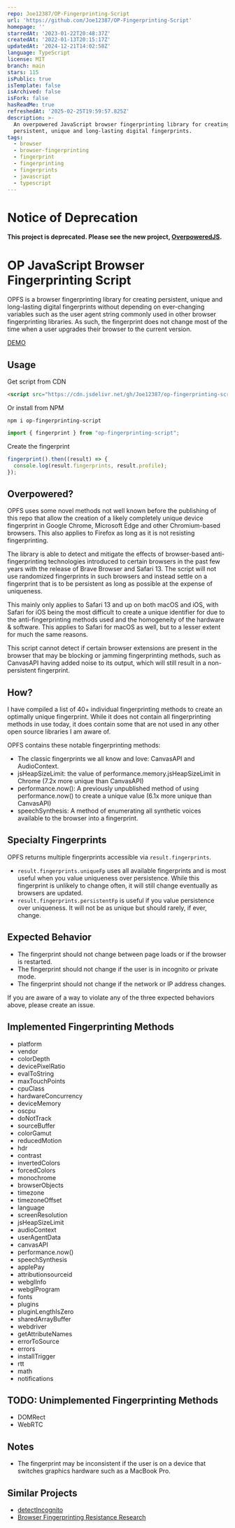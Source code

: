 ```yaml
---
repo: Joe12387/OP-Fingerprinting-Script
url: 'https://github.com/Joe12387/OP-Fingerprinting-Script'
homepage: ''
starredAt: '2023-01-22T20:48:37Z'
createdAt: '2022-01-13T20:15:17Z'
updatedAt: '2024-12-21T14:02:58Z'
language: TypeScript
license: MIT
branch: main
stars: 115
isPublic: true
isTemplate: false
isArchived: false
isFork: false
hasReadMe: true
refreshedAt: '2025-02-25T19:59:57.825Z'
description: >-
  An overpowered JavaScript browser fingerprinting library for creating
  persistent, unique and long-lasting digital fingerprints.
tags:
  - browser
  - browser-fingerprinting
  - fingerprint
  - fingerprinting
  - fingerprints
  - javascript
  - typescript
---
```


# Notice of Deprecation
**This project is deprecated. Please see the new project, [OverpoweredJS](https://github.com/Joe12387/overpoweredjs).**

# OP JavaScript Browser Fingerprinting Script
 OPFS is a browser fingerprinting library for creating persistent, unique and long-lasting digital fingerprints without depending on ever-changing variables such as the user agent string commonly used in other browser fingerprinting libraries. As such, the fingerprint does not change most of the time when a user upgrades their browser to the current version.

[DEMO](https://detectincognito.com/opfs.html "DEMO")

## Usage

Get script from CDN

```html
<script src="https://cdn.jsdelivr.net/gh/Joe12387/op-fingerprinting-script@main/opfs.min.js"></script>
```

Or install from NPM

```
npm i op-fingerprinting-script
```

```javascript
import { fingerprint } from "op-fingerprinting-script";
```

Create the fingerprint

```javascript
fingerprint().then((result) => {
  console.log(result.fingerprints, result.profile);
});
```

## Overpowered?
 OPFS uses some novel methods not well known before the publishing of this repo that allow the creation of a likely completely unique device fingerprint in Google Chrome, Microsoft Edge and other Chromium-based browsers. This also applies to Firefox as long as it is not resisting fingerprinting.
 
 The library is able to detect and mitigate the effects of browser-based anti-fingerprinting technologies introduced to certain browsers in the past few years with the release of Brave Browser and Safari 13. The script will not use randomized fingerprints in such browsers and instead settle on a fingerprint that is to be persistent as long as possible at the expense of uniqueness.
 
 This mainly only applies to Safari 13 and up on both macOS and iOS, with Safari for iOS being the most difficult to create a unique identifier for due to the anti-fingerprinting methods used and the homogeneity of the hardware & software. This applies to Safari for macOS as well, but to a lesser extent for much the same reasons.
 
 This script cannot detect if certain browser extensions are present in the browser that may be blocking or jamming fingerprinting methods, such as CanvasAPI having added noise to its output, which will still result in a non-persistent fingerprint.
 
 ## How?
 I have compiled a list of 40+ individual fingerprinting methods to create an optimally unique fingerprint. While it does not contain all fingerprinting methods in use today, it does contain some that are not used in any other open source libraries I am aware of.
 
 OPFS contains these notable fingerprinting methods:
 * The classic fingerprints we all know and love: CanvasAPI and AudioContext.
 * jsHeapSizeLimit: the value of performance.memory.jsHeapSizeLimit in Chrome (7.2x more unique than CanvasAPI)
 * performance.now(): A previously unpublished method of using performance.now() to create a unique value (6.1x more unique than CanvasAPI)
 * speechSynthesis: A method of enumerating all synthetic voices available to the browser into a fingerprint.
 
 ## Specialty Fingerprints
 OPFS returns multiple fingerprints accessible via `result.fingerprints`. 
  * `result.fingerprints.uniqueFp` uses all available fingerprints and is most useful when you value uniqueness over persistence. While this fingerprint is unlikely to change often, it will still change eventually as browsers are updated.
  * `result.fingerprints.persistentFp` is useful if you value persistence over uniqueness. It will not be as unique but should rarely, if ever, change.

 ## Expected Behavior
 * The fingerprint should not change between page loads or if the browser is restarted.
 * The fingerprint should not change if the user is in incognito or private mode.
 * The fingerprint should not change if the network or IP address changes.

 If you are aware of a way to violate any of the three expected behaviors above, please create an issue.
 
 ## Implemented Fingerprinting Methods
 * platform
 * vendor
 * colorDepth
 * devicePixelRatio
 * evalToString
 * maxTouchPoints
 * cpuClass
 * hardwareConcurrency
 * deviceMemory
 * oscpu
 * doNotTrack
 * sourceBuffer
 * colorGamut
 * reducedMotion
 * hdr
 * contrast
 * invertedColors
 * forcedColors
 * monochrome
 * browserObjects
 * timezone
 * timezoneOffset
 * language
 * screenResolution
 * jsHeapSizeLimit
 * audioContext
 * userAgentData
 * canvasAPI
 * performance.now()
 * speechSynthesis
 * applePay
 * attributionsourceid
 * webglInfo
 * webglProgram
 * fonts
 * plugins
 * pluginLengthIsZero
 * sharedArrayBuffer
 * webdriver
 * getAttributeNames
 * errorToSource
 * errors
 * installTrigger
 * rtt
 * math
 * notifications
 
 ## TODO: Unimplemented Fingerprinting Methods
 * DOMRect
 * WebRTC
 
 ## Notes
 * The fingerprint may be inconsistent if the user is on a device that switches graphics hardware such as a MacBook Pro.

 ## Similar Projects

 - [detectIncognito](https://github.com/Joe12387/detectIncognito "detectIncognito")
 - [Browser Fingerprinting Resistance Research](https://github.com/Joe12387/browser-fingerprinting-resistance-research "Browser Fingerprinting Resistance Research")
